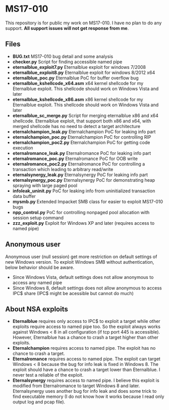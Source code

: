 # MS17-010

This repository is for public my work on MS17-010. I have no plan to do any support. **All support issues will not get response from me**.

## Files

 * **BUG.txt** MS17-010 bug detail and some analysis
 * **checker.py** Script for finding accessible named pipe
 * **eternalblue_exploit7.py** Eternalblue exploit for windows 7/2008
 * **eternalblue_exploit8.py** Eternalblue exploit for windows 8/2012 x64
 * **eternalblue_poc.py** Eternalblue PoC for buffer overflow bug
 * **eternalblue_kshellcode_x64.asm** x64 kernel shellcode for my Eternalblue exploit. This shellcode should work on Windows Vista and later
 * **eternalblue_kshellcode_x86.asm** x86 kernel shellcode for my Eternalblue exploit. This shellcode should work on Windows Vista and later
 * **eternalblue_sc_merge.py** Script for merging eternalblue x86 and x64 shellcode. Eternalblue exploit, that support both x86 and x64, with merged shellcode has no need to detect a target architecture
 * **eternalchampion_leak.py** Eternalchampion PoC for leaking info part
 * **eternalchampion_poc.py** Eternalchampion PoC for controlling RIP
 * **eternalchampion_poc2.py** Eternalchampion PoC for getting code execution
 * **eternalromance_leak.py** Eternalromance PoC for leaking info part
 * **eternalromance_poc.py** Eternalromance PoC for OOB write
 * **eternalromance_poc2.py** Eternalromance PoC for controlling a transaction which leading to arbitrary read/write
 * **eternalsynergy_leak.py** Eternalsynergy PoC for leaking info part
 * **eternalsynergy_poc.py** Eternalsynergy PoC for demonstrating heap spraying with large paged pool
 * **infoleak_uninit.py** PoC for leaking info from uninitialized transaction data buffer
 * **mysmb.py** Extended Impacket SMB class for easier to exploit MS17-010 bugs
 * **npp_control.py** PoC for controlling nonpaged pool allocation with session setup command
 * **zzz_exploit.py** Exploit for Windows XP and later (requires access to named pipe)


## Anonymous user

Anonymous user (null session) get more restriction on default settings of new Windows version. To exploit Windows SMB without authentication, below behavior should be aware.

* Since Windows Vista, default settings does not allow anonymous to access any named pipe
* Since Windows 8, default settings does not allow anonymous to access IPC$ share (IPC$ might be acessible but cannot do much)


## About NSA exploits

* **Eternalblue** requires only access to IPC$ to exploit a target while other exploits require access to named pipe too. So the exploit always works against Windows < 8 in all configuration (if tcp port 445 is accessible). However, Eternalblue has a chance to crash a target higher than other exploits.
* **Eternalchampion** requires access to named pipe. The exploit has no chance to crash a target.
* **Eternalromance** requires access to named pipe. The exploit can target Windows < 8 because the bug for info leak is fixed in Windows 8. The exploit should have a chance to crash a target lower than Eternalblue. I never test a reliable of the exploit.
* **Eternalsynergy** requires access to named pipe. I believe this exploit is modified from Eternalromance to target Windows 8 and later. Eternalsynergy uses another bug for info leak and does some trick to find executable memory (I do not know how it works because I read only output log and pcap file).

